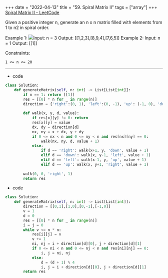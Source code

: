 +++ 
date = "2022-04-13"
title = "59. Spiral Matrix II"
tags = ["array"]
+++
[Spiral Matrix II - LeetCode](https://leetcode.com/problems/spiral-matrix-ii/)

Given a positive integer n, generate an n x n matrix filled with elements from 1 to n2 in spiral order.
 
Example 1:
![](https://assets.leetcode.com/uploads/2020/11/13/spiraln.jpg)Input: n = 3 Output: [[1,2,3],[8,9,4],[7,6,5]] 
Example 2:
Input: n = 1 Output: [[1]] 
 
Constraints:

	1 <= n <= 20

---
- code
```py
class Solution:
    def generateMatrix(self, n: int) -> List[List[int]]:
        if n == 1: return [[1]]
        res = [[0] * n for _ in range(n)]
        direction = {'right':(0, 1), 'left':(0, -1), 'up': (-1, 0), 'down': (1, 0)}
        
        def walk(x, y, d, value):
            if res[x][y] != 0: return
            res[x][y] = value
            dx, dy = direction[d]
            nx, ny = x + dx, y + dy
            if 0 <= nx < n and 0 <= ny < n and res[nx][ny] == 0:
                walk(nx, ny, d, value + 1)
            else:
                if d == 'right': walk(x+1, y, 'down', value + 1)
                elif d == 'down': walk(x, y-1, 'left', value + 1)
                elif d == 'left': walk(x-1, y, 'up', value + 1)
                elif d == 'up': walk(x, y+1, 'right', value + 1)
        
        walk(0, 0, 'right', 1)
        return res
```
- code
```py
class Solution:
    def generateMatrix(self, n: int) -> List[List[int]]:
        direction = [[0,1],[1,0],[0,-1],[-1,0]]
        v = 1
        d = 0
        res = [[0] * n for _ in range(n)]
        i = j = 0
        while v <= n * n:
            res[i][j] = v
            v += 1
            ni, nj = i + direction[d][0], j + direction[d][1]
            if 0 <= ni < n and 0 <= nj < n and res[ni][nj] == 0:
                i, j = ni, nj
            else:
                d = (d + 1) % 4
                i, j = i + direction[d][0], j + direction[d][1]
        return res
```
